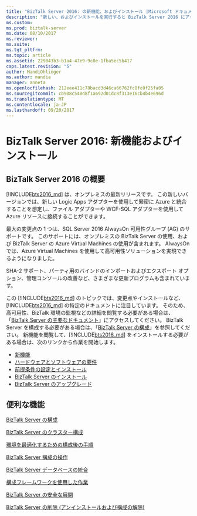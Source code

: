 ```yaml
---
title: "BizTalk Server 2016: の新機能、およびインストール |Microsoft ドキュメント"
description: "新しい、およびインストールを実行すると BizTalk Server 2016 にアップグレードの概要"
ms.custom: 
ms.prod: biztalk-server
ms.date: 08/10/2017
ms.reviewer: 
ms.suite: 
ms.tgt_pltfrm: 
ms.topic: article
ms.assetid: 229043b3-b1a4-47e9-9c0e-1fba5ec5b417
caps.latest.revision: "5"
author: MandiOhlinger
ms.author: mandia
manager: anneta
ms.openlocfilehash: 212eee411c78bacd3d46ca66762fc8fc0f25fa05
ms.sourcegitcommit: cb908c540d8f1a692d01dc8f313e16cb4b4e696d
ms.translationtype: MT
ms.contentlocale: ja-JP
ms.lasthandoff: 09/20/2017
---
```

# <a name="biztalk-server-2016-whats-new-and-installation"></a>BizTalk Server 2016: 新機能およびインストール

## <a name="get-started-with-biztalk-server-2016"></a>BizTalk Server 2016 の概要

[!INCLUDE[bts2016_md](../includes/bts2016-md.md)] は、オンプレミスの最新リリースです。 この新しいバージョンでは、新しい Logic Apps アダプターを使用して緊密に Azure と統合することを想定し、ファイル アダプターや WCF-SQL アダプターを使用して Azure リソースに接続することができます。 

最大の変更点の 1 つは、SQL Server 2016 AlwaysOn 可用性グループ (AG) のサポートです。 このサポートには、オンプレミスの BizTalk Server の使用、および BizTalk Server の Azure Virtual Machines の使用が含まれます。 AlwaysOn では、Azure Virtual Machines を使用して高可用性ソリューションを実現できるようになりました。

SHA-2 サポート、パーティ用のバインドのインポートおよびエクスポート オプション、管理コンソールの改善など、さまざまな更新プログラムも含まれています。 

この [!INCLUDE[bts2016_md](../includes/bts2016-md.md)] のトピックでは、変更点やインストールなど、[!INCLUDE[bts2016_md](../includes/bts2016-md.md)] の特定のドキュメントに注目しています。 そのため、高可用性、BizTalk 環境の監視などの詳細を閲覧する必要がある場合は、「[BizTalk Server の主要なドキュメント](../core/biztalk-server-core-documentation.md)」にアクセスしてください。 BizTalk Server を構成する必要がある場合は、「[BizTalk Server の構成](../install-and-config-guides/configure-biztalk-server.md)」を参照してください。 新機能を閲覧して、[!INCLUDE[bts2016_md](../includes/bts2016-md.md)] をインストールする必要がある場合は、次のリンクから作業を開始します。  

* [新機能](../install-and-config-guides/what-s-new-in-biztalk-server-2016.md)  
* [ハードウェアとソフトウェアの要件](../install-and-config-guides/hardware-and-software-requirements-for-biztalk-server-2016.md)  
* [前提条件の設定とインストール](../install-and-config-guides/set-up-and-install-prerequisites-for-biztalk-server-2016.md)  
* [BizTalk Server のインストール](../install-and-config-guides/install-biztalk-server-2016.md)
* [BizTalk Server のアップグレード](../install-and-config-guides/upgrade-to-biztalk-server-2016.md)
  
## <a name="more-good-stuff"></a>便利な機能
[BizTalk Server の構成](../install-and-config-guides/configure-biztalk-server.md)

[BizTalk Server のクラスター構成](../install-and-config-guides/configure-biztalk-server-in-a-cluster.md)

[環境を最適化するための構成後の手順](../install-and-config-guides/post-configuration-steps-to-optimize-your-environment.md)

[BizTalk Server 構成の操作](../install-and-config-guides/import-and-export-biztalk-server-configuration.md)

[BizTalk Server データベースの統合](../install-and-config-guides/consolidate-the-biztalk-server-databases2.md)

[構成フレームワークを使用した作業](../install-and-config-guides/working-with-the-configuration-framework.md)

[BizTalk Server の安全な展開](../install-and-config-guides/securing-your-biztalk-server-deployment.md)

[BizTalk Server の削除 (アンインストールおよび構成の解除)](../install-and-config-guides/uninstall-and-unconfigure-biztalk-server-to-remove-it.md)